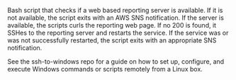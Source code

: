 Bash script that checks if a web based reporting server is available. If it is not available, the script exits with an AWS SNS notification. If the server is available, the scripts curls the reporting web page. If no 200 is found, it SSHes to the reporting server and restarts the service. If the service was or was not successfully restarted, the script exits with an appropriate SNS notification.

See the ssh-to-windows repo for a guide on how to set up, configure, and execute Windows commands or scripts remotely from a Linux box.

